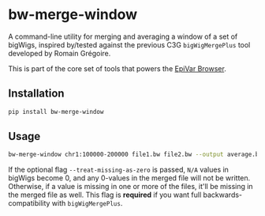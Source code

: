 # bw-merge-window

A command-line utility for merging and averaging a window of a set of bigWigs, inspired by/tested against the previous 
C3G `bigWigMergePlus` tool developed by Romain Grégoire.

This is part of the core set of tools that powers the [EpiVar Browser](https://github.com/c3g/epivar-browser).


## Installation

```bash
pip install bw-merge-window
```


## Usage

```bash
bw-merge-window chr1:100000-200000 file1.bw file2.bw --output average.bw [--treat-missing-as-zero]
```

If the optional flag `--treat-missing-as-zero` is passed, `N/A` values in bigWigs become 0, and any 0-values in the
merged file will not be written. Otherwise, if a value is missing in one or more of the files, it'll be missing in the
merged file as well. This flag is **required** if you want full backwards-compatibility with `bigWigMergePlus`.
